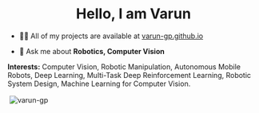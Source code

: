 <h1 align="center">Hello, I am Varun</h1>

- 👨‍💻 All of my projects are available at [varun-gp.github.io](https://varun-gp.github.io/dist/#projects)

- 💬 Ask me about **Robotics, Computer Vision**

**Interests:** Computer Vision, Robotic Manipulation, Autonomous Mobile Robots, Deep Learning, Multi-Task Deep Reinforcement Learning, Robotic System Design, Machine Learning for Computer Vision.

<p>&nbsp;<img align="center" src="https://github-readme-stats.vercel.app/api?username=varun-gp&show_icons=true" alt="varun-gp" /></p>
